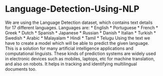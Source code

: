 # Language-Detection-Using-NLP
We are using the Language Detection dataset, which contains text details for 17 different languages.  Languages are:  * English  * Portuguese  * French  * Greek  * Dutch  * Spanish  * Japanese  * Russian  * Danish  * Italian  * Turkish  * Swedish  * Arabic  * Malayalam  * Hindi  * Tamil  * Telugu  Using the text we have to create a model which will be able to predict the given language. This is a solution for many artificial intelligence applications and computational linguists. These kinds of prediction systems are widely used in electronic devices such as mobiles, laptops, etc for machine translation, and also on robots. It helps in tracking and identifying multilingual documents too.
